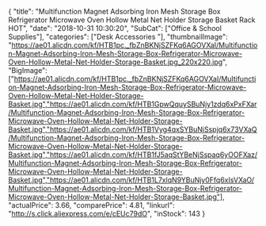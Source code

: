 {
	"title": "Multifunction Magnet Adsorbing Iron Mesh Storage Box Refrigerator Microwave Oven Hollow Metal Net Holder Storage Basket Rack HOT",
	"date": "2018-10-31 10:30:20",
	"SubCat": ["Office & School Supplies"],
	"categories": ["Desk Accessories "],
	"thumbnailImage": "https://ae01.alicdn.com/kf/HTB1pc._fbZnBKNjSZFKq6AGOVXaI/Multifunction-Magnet-Adsorbing-Iron-Mesh-Storage-Box-Refrigerator-Microwave-Oven-Hollow-Metal-Net-Holder-Storage-Basket.jpg_220x220.jpg",
	"BigImage": ["https://ae01.alicdn.com/kf/HTB1pc._fbZnBKNjSZFKq6AGOVXaI/Multifunction-Magnet-Adsorbing-Iron-Mesh-Storage-Box-Refrigerator-Microwave-Oven-Hollow-Metal-Net-Holder-Storage-Basket.jpg","https://ae01.alicdn.com/kf/HTB1GpwQquySBuNjy1zdq6xPxFXar/Multifunction-Magnet-Adsorbing-Iron-Mesh-Storage-Box-Refrigerator-Microwave-Oven-Hollow-Metal-Net-Holder-Storage-Basket.jpg","https://ae01.alicdn.com/kf/HTB1Vyg4qxSYBuNjSspjq6x73VXaQ/Multifunction-Magnet-Adsorbing-Iron-Mesh-Storage-Box-Refrigerator-Microwave-Oven-Hollow-Metal-Net-Holder-Storage-Basket.jpg","https://ae01.alicdn.com/kf/HTB1fJ5aqStYBeNjSspaq6yOOFXaz/Multifunction-Magnet-Adsorbing-Iron-Mesh-Storage-Box-Refrigerator-Microwave-Oven-Hollow-Metal-Net-Holder-Storage-Basket.jpg","https://ae01.alicdn.com/kf/HTB1L7xlqN9YBuNjy0Ffq6xIsVXaO/Multifunction-Magnet-Adsorbing-Iron-Mesh-Storage-Box-Refrigerator-Microwave-Oven-Hollow-Metal-Net-Holder-Storage-Basket.jpg"],
	"actualPrice": 3.66,
	"comparePrice": 4.81,
	"linkurl": "http://s.click.aliexpress.com/e/cEUc79dO",
	"inStock": 143
}
